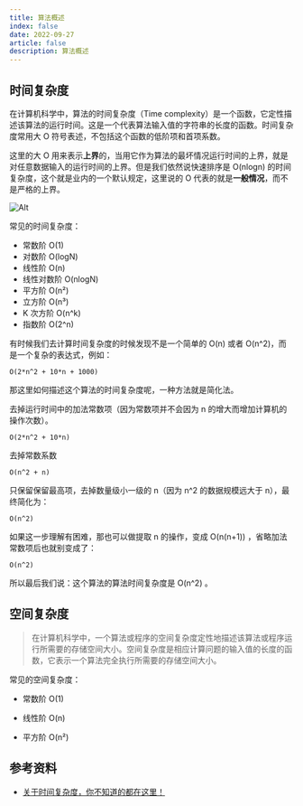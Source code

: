 ```yaml
---
title: 算法概述
index: false
date: 2022-09-27
article: false
description: 算法概述
---
```


<!-- more -->

## 时间复杂度

在计算机科学中，算法的时间复杂度（Time complexity）是一个函数，它定性描述该算法的运行时间。这是一个代表算法输入值的字符串的长度的函数。时间复杂度常用大 O 符号表述，不包括这个函数的低阶项和首项系数。

这里的大 O 用来表示**上界**的，当用它作为算法的最坏情况运行时间的上界，就是对任意数据输入的运行时间的上界。但是我们依然说快速排序是 O(nlogn) 的时间复杂度，这个就是业内的一个默认规定，这里说的 O 代表的就是**一般情况**，而不是严格的上界。

![Alt](https://code-thinking-1253855093.file.myqcloud.com/pics/20200728185745611-20230310123844306.png)

常见的时间复杂度：

- 常数阶 O(1)
- 对数阶 O(logN)
- 线性阶 O(n)
- 线性对数阶 O(nlogN)
- 平方阶 O(n²)
- 立方阶 O(n³)
- K 次方阶 O(n^k)
- 指数阶 O(2^n)

有时候我们去计算时间复杂度的时候发现不是一个简单的 O(n) 或者 O(n^2)，而是一个复杂的表达式，例如：

```
O(2*n^2 + 10*n + 1000)
```

那这里如何描述这个算法的时间复杂度呢，一种方法就是简化法。

去掉运行时间中的加法常数项（因为常数项并不会因为 n 的增大而增加计算机的操作次数）。

```
O(2*n^2 + 10*n)
```

去掉常数系数

```
O(n^2 + n)
```

只保留保留最高项，去掉数量级小一级的 n（因为 n^2 的数据规模远大于 n），最终简化为：

```
O(n^2)
```

如果这一步理解有困难，那也可以做提取 n 的操作，变成 O(n(n+1)) ，省略加法常数项后也就别变成了：

```
O(n^2)
```

所以最后我们说：这个算法的算法时间复杂度是 O(n^2) 。



## 空间复杂度

> 在计算机科学中，一个算法或程序的空间复杂度定性地描述该算法或程序运行所需要的存储空间大小。空间复杂度是相应计算问题的输入值的长度的函数，它表示一个算法完全执行所需要的存储空间大小。

常见的空间复杂度：

* 常数阶 O(1)

* 线性阶 O(n)

* 平方阶 O(n²)


## 参考资料

- [关于时间复杂度，你不知道的都在这里！](https://www.programmercarl.com/%E5%89%8D%E5%BA%8F/%E5%85%B3%E4%BA%8E%E6%97%B6%E9%97%B4%E5%A4%8D%E6%9D%82%E5%BA%A6%EF%BC%8C%E4%BD%A0%E4%B8%8D%E7%9F%A5%E9%81%93%E7%9A%84%E9%83%BD%E5%9C%A8%E8%BF%99%E9%87%8C%EF%BC%81.html)